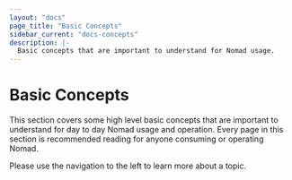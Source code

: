 ```yaml
---
layout: "docs"
page_title: "Basic Concepts"
sidebar_current: "docs-concepts"
description: |-
  Basic concepts that are important to understand for Nomad usage.
---
```


# Basic Concepts

This section covers some high level basic concepts that are important
to understand for day to day Nomad usage and operation. Every page in
this section is recommended reading for anyone consuming or operating
Nomad.

Please use the navigation to the left to learn more about a topic.
